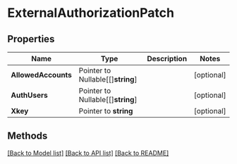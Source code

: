 # ExternalAuthorizationPatch

## Properties

Name | Type | Description | Notes
------------ | ------------- | ------------- | -------------
**AllowedAccounts** | Pointer to Nullable[[]**string**] |  | [optional] 
**AuthUsers** | Pointer to Nullable[[]**string**] |  | [optional] 
**Xkey** | Pointer to **string** |  | [optional] 

## Methods


[[Back to Model list]](../README.md#documentation-for-models) [[Back to API list]](../README.md#documentation-for-api-endpoints) [[Back to README]](../README.md)


